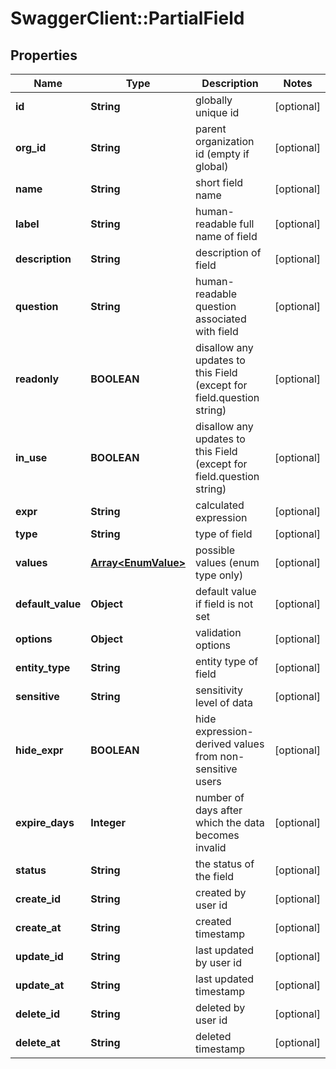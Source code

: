 # SwaggerClient::PartialField

## Properties
Name | Type | Description | Notes
------------ | ------------- | ------------- | -------------
**id** | **String** | globally unique id | [optional] 
**org_id** | **String** | parent organization id (empty if global) | [optional] 
**name** | **String** | short field name | [optional] 
**label** | **String** | human-readable full name of field | [optional] 
**description** | **String** | description of field | [optional] 
**question** | **String** | human-readable question associated with field | [optional] 
**readonly** | **BOOLEAN** | disallow any updates to this Field (except for field.question string) | [optional] 
**in_use** | **BOOLEAN** | disallow any updates to this Field (except for field.question string) | [optional] 
**expr** | **String** | calculated expression | [optional] 
**type** | **String** | type of field | [optional] 
**values** | [**Array&lt;EnumValue&gt;**](EnumValue.md) | possible values (enum type only) | [optional] 
**default_value** | **Object** | default value if field is not set | [optional] 
**options** | **Object** | validation options | [optional] 
**entity_type** | **String** | entity type of field | [optional] 
**sensitive** | **String** | sensitivity level of data | [optional] 
**hide_expr** | **BOOLEAN** | hide expression-derived values from non-sensitive users | [optional] 
**expire_days** | **Integer** | number of days after which the data becomes invalid | [optional] 
**status** | **String** | the status of the field | [optional] 
**create_id** | **String** | created by user id | [optional] 
**create_at** | **String** | created timestamp | [optional] 
**update_id** | **String** | last updated by user id | [optional] 
**update_at** | **String** | last updated timestamp | [optional] 
**delete_id** | **String** | deleted by user id | [optional] 
**delete_at** | **String** | deleted timestamp | [optional] 



